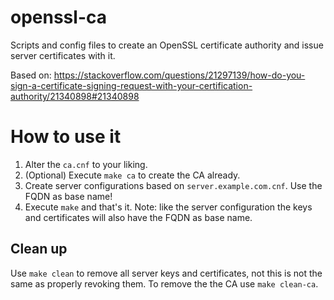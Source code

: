 # openssl-ca
Scripts and config files to create an OpenSSL certificate authority and issue server certificates with it.

Based on: https://stackoverflow.com/questions/21297139/how-do-you-sign-a-certificate-signing-request-with-your-certification-authority/21340898#21340898

# How to use it
1. Alter the `ca.cnf` to your liking.
2. (Optional) Execute `make ca` to create the CA already.
3. Create server configurations based on `server.example.com.cnf`. Use the
   FQDN as base name!
4. Execute `make` and that's it.
Note: like the server configuration the keys and certificates will also have
the FQDN as base name.

## Clean up
Use `make clean` to remove all server keys and certificates, not this is not
the same as properly revoking them. To remove the the CA use `make clean-ca`.
